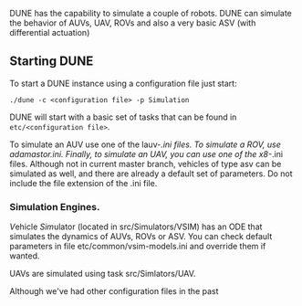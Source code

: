 DUNE has the capability to simulate a couple of robots.
DUNE can simulate the behavior of AUVs, UAV, ROVs and also a very basic ASV (with differential actuation)

## Starting DUNE

To start a DUNE instance using a configuration file just start:

`./dune -c <configuration file> -p Simulation`

DUNE will start with a basic set of tasks that can be found in `etc/<configuration file>`.

To simulate an AUV use one of the lauv-*.ini files. To simulate a ROV, use adamastor.ini. Finally, to simulate an UAV, you can use one of the x8-*.ini files. Although not in current master branch, vehicles of type asv can be simulated as well, and there are already a default set of parameters.
Do not include the file extension of the .ini file.

### Simulation Engines.

*V*ehicle *Sim*ulator (located in src/Simulators/VSIM) has an ODE that simulates the dynamics of AUVs, ROVs or ASV. 
You can check default parameters in file etc/common/vsim-models.ini and override them if wanted.

UAVs are simulated using task src/Simlators/UAV.







Although we've had other configuration files in the past 